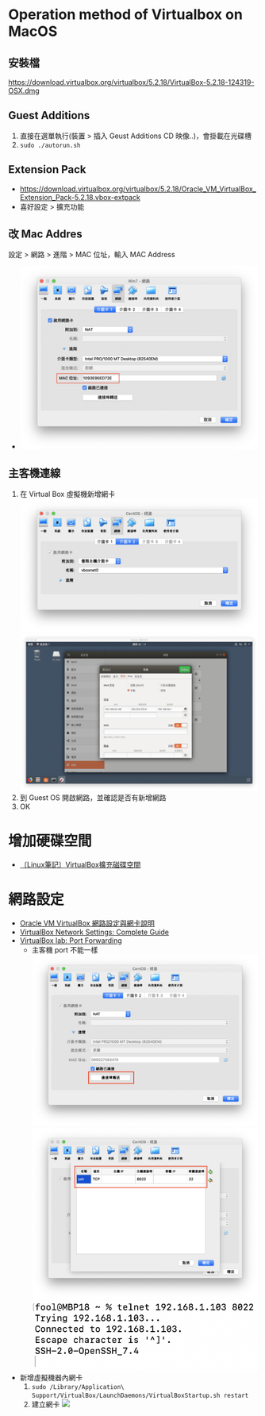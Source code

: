 # Operation method of Virtualbox on MacOS
## 安裝檔
https://download.virtualbox.org/virtualbox/5.2.18/VirtualBox-5.2.18-124319-OSX.dmg

## Guest Additions
1. 直接在選單執行(裝置 > 插入 Geust Additions CD 映像..)，會掛載在光碟槽
2. `sudo ./autorun.sh`

## Extension Pack
- https://download.virtualbox.org/virtualbox/5.2.18/Oracle_VM_VirtualBox_Extension_Pack-5.2.18.vbox-extpack
- 喜好設定 > 擴充功能

## 改 Mac Addres
設定 > 網路 > 進階 > MAC 位址，輸入 MAC Address
- ![](../../img/virtualbox/change-mac-address.png)

## 主客機連線
1. 在 Virtual Box 虛擬機新增網卡
    ![](../../img/virtualbox/add-nic-1.png)
    ![](../../img/virtualbox/add-nic-2.png)
2. 到 Guest OS 開啟網路，並確認是否有新增網路
3. OK

# 增加硬碟空間
- [〔Linux筆記〕VirtualBox擴充磁碟空間](https://vocus.cc/@xerion30476/5cb5ab62fd897800016e3fee)

# 網路設定
- [Oracle VM VirtualBox 網路設定與網卡說明](https://kanchengzxdfgcv.blogspot.com/2015/10/oracle-vm-virtualbox.html)
- [VirtualBox Network Settings: Complete Guide](https://www.nakivo.com/blog/virtualbox-network-setting-guide/)
- [VirtualBox lab: Port Forwarding](https://nsrc.org/workshops/2014/btnog/raw-attachment/wiki/Track2Agenda/ex-virtualbox-portforward-ssh.htm#fn1)
    - 主客機 port 不能一樣
        ![](../../img/virtualbox/port-forwarding-1.png)
        ![](../../img/virtualbox/port-forwarding-2.png)
        ![](../../img/virtualbox/port-forwarding-3.png)
- 新增虛擬機器內網卡
    1. `sudo /Library/Application\ Support/VirtualBox/LaunchDaemons/VirtualBoxStartup.sh restart`
    2. 建立網卡
       ![](./img/network-interface-card.png)